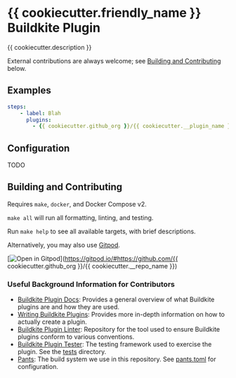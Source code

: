 # {{ cookiecutter.friendly_name }} Buildkite Plugin

{{ cookiecutter.description }}

External contributions are always welcome; see [Building and
Contributing](#building-and-contributing) below.

## Examples
```yml
steps:
    - label: Blah
      plugins:
        - {{ cookiecutter.github_org }}/{{ cookiecutter.__plugin_name }}#v0.1.0
```

## Configuration

TODO

## Building and Contributing

Requires `make`, `docker`, and Docker Compose v2.

`make all` will run all formatting, linting, and testing.

Run `make help` to see all available targets, with brief descriptions.

Alternatively, you may also use [Gitpod](https://gitpod.io).

[![Open in Gitpod](https://gitpod.io/button/open-in-gitpod.svg)](https://gitpod.io/#https://github.com/{{ cookiecutter.github_org }}/{{ cookiecutter.__repo_name }})

### Useful Background Information for Contributors

- [Buildkite Plugin Docs](https://buildkite.com/docs/plugins):
  Provides a general overview of what Buildkite plugins are and how
  they are used.
- [Writing Buildkite Plugins](https://buildkite.com/docs/plugins/writing):
  Provides more in-depth information on how to actually create a plugin.
- [Buildkite Plugin Linter](https://github.com/buildkite-plugins/buildkite-plugin-linter):
  Repository for the tool used to ensure Buildkite plugins conform to various conventions.
- [Buildkite Plugin Tester](https://github.com/buildkite-plugins/buildkite-plugin-tester):
  The testing framework used to exercise the plugin. See the [tests](./tests) directory.
- [Pants](https://pantsbuild.org):
  The build system we use in this repository. See [pants.toml](./pants.toml) for configuration.
